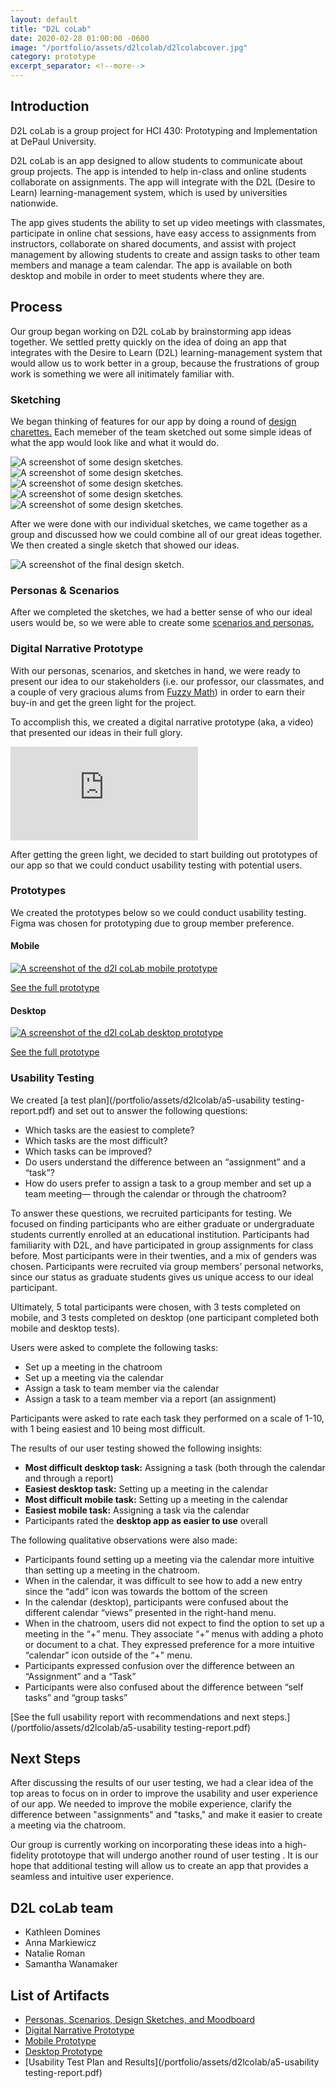 ```yaml
---
layout: default
title: "D2L coLab"
date: 2020-02-28 01:00:00 -0600
image: "/portfolio/assets/d2lcolab/d2lcolabcover.jpg"
category: prototype
excerpt_separator: <!--more-->
---
```


## Introduction
D2L coLab is a group project for HCI 430: Prototyping and Implementation at DePaul University.<!--more-->

D2L coLab is an app designed to allow students to communicate about group projects. The app is intended to help in-class and online students collaborate on assignments. The app will integrate with the  D2L (Desire to Learn) learning-management system, which is used by universities nationwide.


The app gives students the ability to set up video meetings with classmates, participate in online chat sessions, have easy access to assignments from instructors, collaborate on shared documents, and assist with project management by allowing students to create and assign tasks to other team members and manage a team calendar. The app is available on both desktop and mobile in order to meet students where they are.

## Process

Our group began working on D2L coLab by brainstorming app ideas together. We settled pretty quickly on the idea of doing an app that integrates with the Desire to Learn (D2L) learning-management system that would allow us to work better in a group, because the frustrations of group work is something we were all initimately familiar with. 

### Sketching
We began thinking of features for our app by doing a round of [design charettes.](https://en.wikipedia.org/wiki/Charrette) Each memeber of the team sketched out some simple ideas of what the app would look like and what it would do. 

<img src="/portfolio/assets/d2lcolab/charette1.png" class="post-image" alt="A screenshot of some design sketches.">
<img src="/portfolio/assets/d2lcolab/charette2.png" class="post-image" alt="A screenshot of some design sketches.">
<img src="/portfolio/assets/d2lcolab/charette3.png" class="post-image" alt="A screenshot of some design sketches.">
<img src="/portfolio/assets/d2lcolab/charette4.png" class="post-image" alt="A screenshot of some design sketches.">
<img src="/portfolio/assets/d2lcolab/charette5.png" class="post-image" alt="A screenshot of some design sketches.">


After we were done with our individual sketches, we came together as a group and discussed how we could combine all of our great ideas together. We then created a single sketch that showed our ideas. 

<img src="/portfolio/assets/d2lcolab/finalcharette.png" class="post-image" alt="A screenshot of the final design sketch.">

### Personas & Scenarios
After we completed the sketches, we had a better sense of who our ideal users would be, so we were able to create some [scenarios and personas.](/portfolio/assets/d2lcolab/a3-group-5-report.pdf)


### Digital Narrative Prototype
With our personas, scenarios, and sketches in hand, we were ready to present our idea to our stakeholders (i.e. our professor, our classmates, and a couple of very gracious alums from [Fuzzy Math](https://fuzzymath.com/)) in order to earn their buy-in and get the green light for the project. 

To accomplish this, we created a digital narrative prototype (aka, a video) that presented our ideas in their full glory.

<div class="resp-container"><iframe class="resp-iframe" src="https://spark.adobe.com/video/z2uFLvWTkwu48/embed" frameborder="0" allowfullscreen></iframe></div>

After getting the green light, we decided to start building out prototypes of our app so that we could conduct usability testing with potential users. 

### Prototypes
We created the prototypes below so we could conduct usability testing. Figma was chosen for prototyping due to group member preference. 

#### Mobile
<a href="https://www.figma.com/proto/sr41ZA8wwdAEM7dT1J7q9Z/CollaborateToLearnDePaulApp?node-id=1%3A2&scaling=scale-down"><img src="/portfolio/assets/d2lcolab/mobile-prototype.png" class="post-image" alt="A screenshot of the d2l coLab mobile prototype"></a>

[See the full prototype](https://www.figma.com/proto/sr41ZA8wwdAEM7dT1J7q9Z/CollaborateToLearnDePaulApp?node-id=1%3A2&scaling=scale-down)

#### Desktop
<a href="https://www.figma.com/proto/Q9yuoV2YfUFgsE4aKdKKEM/D2LcoLab-Desktop?node-id=2%3A48&scaling=scale-down"><img src="/portfolio/assets/d2lcolab/desktop-prototype.png" class="post-image" alt="A screenshot of the d2l coLab desktop prototype"></a>

[See the full prototype](https://www.figma.com/proto/Q9yuoV2YfUFgsE4aKdKKEM/D2LcoLab-Desktop?node-id=2%3A48&scaling=scale-down)


### Usability Testing

We created [a test plan](/portfolio/assets/d2lcolab/a5-usability testing-report.pdf) and set out to answer the following questions: 
- Which tasks are the easiest to complete? 
- Which tasks are the most difficult? 
- Which tasks can be improved?
- Do users understand the difference between an “assignment” and a “task”?
- How do users prefer to assign a task to a group member and set up a team meeting— through the calendar or through the chatroom? 

To answer these questions, we recruited participants for testing. We focused on finding participants who are either graduate or undergraduate students currently enrolled at an educational institution. Participants had familiarity with D2L, and have participated in group assignments for class before. Most participants were in their twenties, and a mix of genders was chosen. Participants were recruited via group members’ personal networks, since our status as graduate students gives us unique access to our ideal participant. 

Ultimately, 5 total participants were chosen, with 3 tests completed on mobile, and 3 tests completed on desktop (one participant completed both mobile and desktop tests). 

Users were asked to complete the following tasks: 
- Set up a meeting in the chatroom
- Set up a meeting via the calendar
- Assign a task to team member via the calendar
- Assign a task to a team member via a report (an assignment)

Participants were asked to rate each task they performed on a scale of 1-10, with 1 being easiest and 10 being most difficult.

The results of our user testing showed the following insights: 
- **Most difficult desktop task:** Assigning a task (both through the calendar and through a report)
- **Easiest desktop task:** Setting up a meeting in the calendar
- **Most difficult mobile task:** Setting up a meeting in the calendar
- **Easiest mobile task:** Assigning a task via the calendar
- Participants rated the **desktop app as easier to use** overall

The following qualitative observations were also made: 
- Participants found setting up a meeting via the calendar more intuitive than setting up a meeting in the chatroom. 
- When in the calendar, it was difficult to see how to add a new entry since the “add” icon was towards the bottom of the screen
- In the calendar (desktop), participants were confused about the different calendar “views” presented in the right-hand menu.
- When in the chatroom, users did not expect to find the option to set up a meeting in the “+” menu. They associate “+” menus with adding a photo or document to a chat. They expressed preference for a more intuitive “calendar” icon outside of the “+" menu. 
- Participants expressed confusion over the difference between an “Assignment” and a “Task”
- Participants were also confused about the difference between “self tasks” and “group tasks” 

[See the full usability report with recommendations and next steps.](/portfolio/assets/d2lcolab/a5-usability testing-report.pdf)

## Next Steps
After discussing the results of our user testing, we had a clear idea of the top areas to focus on in order to improve the usability and user experience of our app. We needed to improve the mobile experience, clarify the difference between "assignments" and "tasks," and make it easier to create a meeting via the chatroom. 

Our group is currently working on incorporating these ideas into a high-fidelity prototoype that will undergo another round of user testing . It is our hope that additional testing will allow us to create an app that provides a seamless and intuitive user experience.

## D2L coLab team
- Kathleen Domines
- Anna Markiewicz
- Natalie Roman
- Samantha Wanamaker

## List of Artifacts
- [Personas, Scenarios, Design Sketches, and Moodboard](/portfolio/assets/d2lcolab/a3-group-5-report.pdf)
- [Digital Narrative Prototype](https://spark.adobe.com/video/z2uFLvWTkwu48)
- [Mobile Prototype](https://www.figma.com/proto/sr41ZA8wwdAEM7dT1J7q9Z/CollaborateToLearnDePaulApp?node-id=1%3A2&scaling=scale-down)
- [Desktop Prototype](https://www.figma.com/proto/Q9yuoV2YfUFgsE4aKdKKEM/D2LcoLab-Desktop?node-id=2%3A48&scaling=scale-down)
- [Usability Test Plan and Results](/portfolio/assets/d2lcolab/a5-usability testing-report.pdf)
